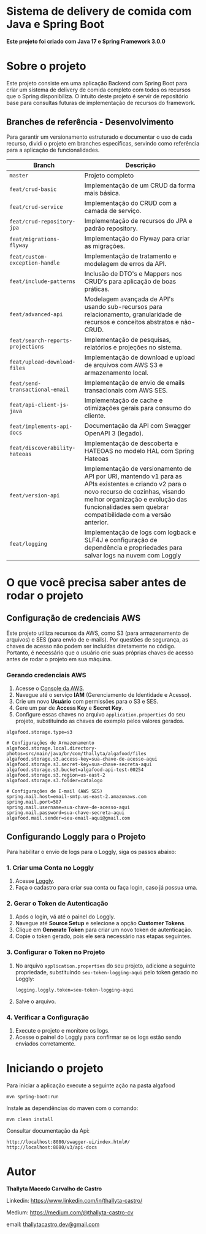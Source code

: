 # Sistema de delivery de comida com Java e Spring Boot
<b>Este projeto foi criado com Java 17 e Spring Framework 3.0.0</b>

# Sobre o projeto

Este projeto consiste em uma aplicação Backend com Spring Boot para criar um sistema de delivery de comida completo com todos os recursos que o Spring disponibiliza.
O intuito deste projeto é servir de repositório base para consultas futuras de implementação de recursos do framework.

## Branches de referência - Desenvolvimento

Para garantir um versionamento estruturado e documentar o uso de cada recurso, dividi o projeto em branches específicas, servindo como referência para a aplicação de funcionalidades.

| Branch                        | Descrição                                                                                               |
|-------------------------------|---------------------------------------------------------------------------------------------------------|
| `master`                      | Projeto completo                                                                                        |
| `feat/crud-basic`             | Implementação de um CRUD da forma mais básica.                                                          |
| `feat/crud-service`           | Implementação do CRUD com a camada de serviço.                                                          |
| `feat/crud-repository-jpa`    | Implementação de recursos do JPA e padrão repository.                                                   |
| `feat/migrations-flyway`      | Implementação do Flyway para criar as migrações.                                                        |
| `feat/custom-exception-handle`| Implementação de tratamento e modelagem de erros da API.                                                |
| `feat/include-patterns`       | Inclusão de DTO's e Mappers nos CRUD's para aplicação de boas práticas.                                 |
| `feat/advanced-api`           | Modelagem avançada de API's usando sub-recursos para relacionamento, granularidade de recursos e conceitos abstratos e não-CRUD. |
| `feat/search-reports-projections` | Implementação de pesquisas, relatórios e projeções no sistema.                                          |
| `feat/upload-download-files`  | Implementação de download e upload de arquivos com AWS S3 e armazenamento local.                        |
| `feat/send-transactional-email`| Implementação de envio de emails transacionais com AWS SES.                                             |
| `feat/api-client-js-java`     | Implementação de cache e otimizações gerais para consumo do cliente.                                    |
| `feat/implements-api-docs`    | Documentação da API com Swagger OpenAPI 3 (legado).                                                            |
| `feat/discoverability-hateoas`| Implementação de descoberta e HATEOAS no modelo HAL com Spring Hateoas                                  |
| `feat/version-api`| Implementação de versionamento de API por URI, mantendo v1 para as APIs existentes e criando v2 para o novo recurso de cozinhas, visando melhor organização e evolução das funcionalidades sem quebrar compatibilidade com a versão anterior.                                  |
| `feat/logging`| Implementação de logs com logback e SLF4J e configuração de dependência e propriedades para salvar logs na nuvem com Loggly     |

# O que você precisa saber antes de rodar o projeto

## Configuração de credenciais AWS
Este projeto utiliza recursos da AWS, como S3 (para armazenamento de arquivos) e SES (para envio de e-mails). Por questões de segurança, as chaves de acesso não podem ser incluídas diretamente no código. Portanto, é necessário que o usuário crie suas próprias chaves de acesso antes de rodar o projeto em sua máquina.
### Gerando credenciais AWS

1. Acesse o [Console da AWS](https://aws.amazon.com/console/).
2. Navegue até o serviço **IAM** (Gerenciamento de Identidade e Acesso).
3. Crie um novo **Usuário** com permissões para o S3 e SES.
4. Gere um par de **Access Key** e **Secret Key**.
5. Configure essas chaves no arquivo `application.properties` do seu projeto, substituindo as chaves de exemplo pelos valores gerados.

```properties
algafood.storage.type=s3

# Configurações de Armazenamento
algafood.storage.local.directory-photos=src/main/java/br/com/thallyta/algafood/files
algafood.storage.s3.access-key=sua-chave-de-acesso-aqui
algafood.storage.s3.secret-key=sua-chave-secreta-aqui
algafood.storage.s3.bucket=algafood-api-test-00254
algafood.storage.s3.region=us-east-2
algafood.storage.s3.folder=catalogo

# Configurações de E-mail (AWS SES)
spring.mail.host=email-smtp.us-east-2.amazonaws.com
spring.mail.port=587
spring.mail.username=sua-chave-de-acesso-aqui
spring.mail.password=sua-chave-secreta-aqui
algafood.mail.sender=seu-email-aqui@gmail.com

```

## Configurando Loggly para o Projeto

Para habilitar o envio de logs para o Loggly, siga os passos abaixo:

### 1. Criar uma Conta no Loggly
1. Acesse [Loggly](https://www.loggly.com/).
2. Faça o cadastro para criar sua conta ou faça login, caso já possua uma.

### 2. Gerar o Token de Autenticação
1. Após o login, vá até o painel do Loggly.
2. Navegue até **Source Setup** e selecione a opção **Customer Tokens**.
3. Clique em **Generate Token** para criar um novo token de autenticação.
4. Copie o token gerado, pois ele será necessário nas etapas seguintes.

### 3. Configurar o Token no Projeto

1. No arquivo `application.properties` do seu projeto, adicione a seguinte propriedade, substituindo `seu-token-logging-aqui` pelo token gerado no Loggly:

     ```properties
    logging.loggly.token=seu-token-logging-aqui
    ```
    
3. Salve o arquivo.

### 4. Verificar a Configuração
1. Execute o projeto e monitore os logs.
2. Acesse o painel do Loggly para confirmar se os logs estão sendo enviados corretamente.

# Iniciando o projeto

Para iniciar a aplicação execute a seguinte ação na pasta algafood

```shell script
mvn spring-boot:run
```

Instale as dependências do maven com o comando:

```shell script
mvn clean install
```

Consultar documentação da Api:

```shell script
http://localhost:8080/swagger-ui/index.html#/
http://localhost:8080/v3/api-docs
```


# Autor
<b>Thallyta Macedo Carvalho de Castro</b>

Linkedin: https://www.linkedin.com/in/thallyta-castro/

Medium: https://medium.com/@thallyta-castro-cv

email: thallytacastro.dev@gmail.com
